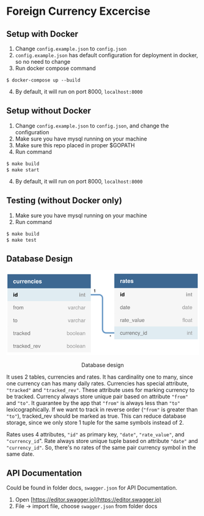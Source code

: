 # Foreign Currency Excercise

## Setup with Docker
1. Change `config.example.json` to `config.json`
2. `config.example.json` has default configuration for deployment in docker, so no need to change
3. Run docker compose command
```
$ docker-compose up --build
```
4. By default, it will run on port 8000, `localhost:8000`

## Setup without Docker
1. Change `config.example.json` to `config.json`, and change the configuration
2. Make sure you have mysql running on your machine
3. Make sure this repo placed in proper $GOPATH
4. Run command
```
$ make build
$ make start
```
4. By default, it will run on port 8000, `localhost:8000`

## Testing (without Docker only)
1. Make sure you have mysql running on your machine
2. Run command
```
$ make build
$ make test
```

## Database Design

<div style="text-align:center"><img src ="docs/img/db.png" /></div>
<p style="text-align: center;">Database design</p>

It uses 2 tables, currencies and rates. It has cardinality one to many, since one currency can has many daily rates.
Currencies has special attribute, `"tracked"` and `"tracked_rev"`. These attribute uses for marking currency to be tracked. Currency always store unique pair based on attribute `"from"` and `"to"`. It guarantee by the app that `"from"` is always less than `"to"` lexicographically. If we want to track in reverse order (`"from"` is greater than `"to"`), tracked_rev should be marked as true. This can reduce database storage, since we only store 1 tuple for the same symbols instead of 2.

Rates uses 4 attributes, `"id"` as primary key, `"date"`, `"rate_value"`, and `"currency_id`". Rate always store unique tuple based on attribute `"date"` and `"currency_id"`. So, there's no rates of the same pair currency symbol in the same date.

## API Documentation

Could be found in folder docs, `swagger.json` for API Documentation.
1. Open [https://editor.swagger.io](https://editor.swagger.io)
2. File -> import file, choose `swagger.json` from folder docs